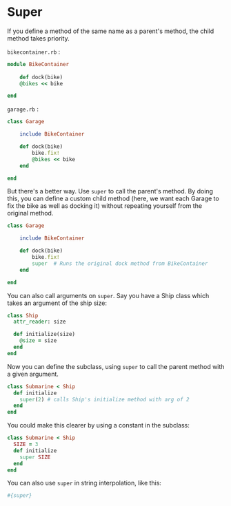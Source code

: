# Super

If you define a method of the same name as a parent's method, the child method takes priority.

```bikecontainer.rb``` :
```ruby
module BikeContainer
	
	def dock(bike)
	@bikes << bike

end
```

```garage.rb``` :
```ruby
class Garage

	include BikeContainer

	def dock(bike)
		bike.fix!
		@bikes << bike
	end

end
```

But there's a better way. Use `super` to call the parent's method. By doing this, you can define a custom child method (here, we want each Garage to fix the bike as well as docking it) without repeating yourself from the original method.

```ruby
class Garage

	include BikeContainer

	def dock(bike)
		bike.fix!
		super  # Runs the original dock method from BikeContainer
	end

end
```

You can also call arguments on `super`. Say you have a Ship class which takes an argument of the ship size:

```ruby
class Ship
  attr_reader: size

  def initialize(size)
    @size = size
  end
end
```

Now you can define the subclass, using `super` to call the parent method with a given argument.

```ruby
class Submarine < Ship
  def initialize
    super(2) # calls Ship's initialize method with arg of 2
  end
end
```

You could make this clearer by using a constant in the subclass:

```ruby
class Submarine < Ship
  SIZE = 3
  def initialize
    super SIZE
  end
end
```

You can also use `super` in string interpolation, like this:

```ruby
#{super}
```